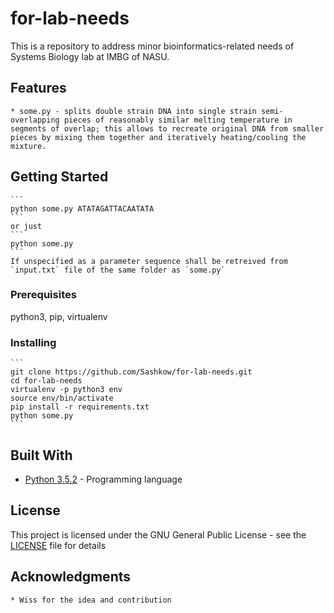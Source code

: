 # for-lab-needs

This is a repository to address minor bioinformatics-related needs of Systems Biology lab at IMBG of NASU.

## Features 

	* some.py - splits double strain DNA into single strain semi-overlapping pieces of reasonably similar melting temperature in segments of overlap; this allows to recreate original DNA from smaller pieces by mixing them together and iteratively heating/cooling the mixture.


## Getting Started

	```
	python some.py ATATAGATTACAATATA
	```
	or just
	```
	python some.py
	```
	If unspecified as a parameter sequence shall be retreived from `input.txt` file of the same folder as `some.py`

### Prerequisites

python3, pip, virtualenv

### Installing

	```
	git clone https://github.com/Sashkow/for-lab-needs.git
	cd for-lab-needs
	virtualenv -p python3 env
	source env/bin/activate
	pip install -r requirements.txt
	python some.py
	```

<!-- ## Running the tests

Explain how to run the automated tests for this system

### Break down into end to end tests

Explain what these tests test and why

```
Give an example
```

### And coding style tests

Explain what these tests test and why

```
Give an example
```

## Deployment

Add additional notes about how to deploy this on a live system
 --> 
## Built With

* [Python 3.5.2](https://www.python.org/downloads/release/python-352/) - Programming language


<!-- ## Contributing

Please read [CONTRIBUTING.md](https://gist.github.com/PurpleBooth/b24679402957c63ec426) for details on our code of conduct, and the process for submitting pull requests to us.

## Versioning

We use [SemVer](http://semver.org/) for versioning. For the versions available, see the [tags on this repository](https://github.com/your/project/tags). 
 
## Authors

* **Billie Thompson** - *Initial work* - [PurpleBooth](https://github.com/PurpleBooth)

See also the list of [contributors](https://github.com/your/project/contributors) who participated in this project.
-->
## License

This project is licensed under the GNU General Public License - see the [LICENSE](LICENSE) file for details


## Acknowledgments

	* Wiss for the idea and contribution
